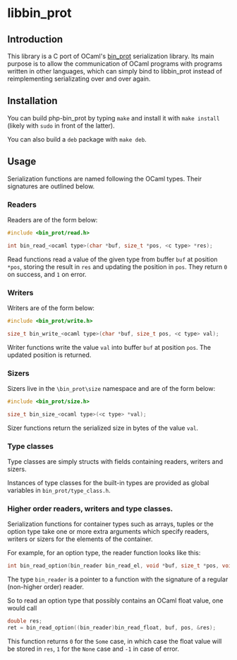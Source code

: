 # libbin\_prot

## Introduction

This library is a C port of OCaml's [bin\_prot](https://github.com/janestreet/bin_prot)
serialization library. Its main purpose is to allow the communication of OCaml
programs with programs written in other languages, which can simply bind to
libbin\_prot instead of reimplementing serializating over and over again.

## Installation

You can build php-bin\_prot by typing `make` and install it with `make install`
(likely with `sudo` in front of the latter).

You can also build a `deb` package with `make deb`.

## Usage

Serialization functions are named following the OCaml types. Their signatures
are outlined below.

### Readers

Readers are of the form below:

```c
#include <bin_prot/read.h>

int bin_read_<ocaml type>(char *buf, size_t *pos, <c type> *res);
```

Read functions read a value of the given type from buffer `buf` at position
`*pos`, storing the result in `res` and updating the position in `pos`. They
return `0` on success, and `1` on error.

### Writers

Writers are of the form below:

```c
#include <bin_prot/write.h>

size_t bin_write_<ocaml type>(char *buf, size_t pos, <c type> val);
```

Writer functions write the value `val` into buffer `buf` at position `pos`. The
updated position is returned.

### Sizers

Sizers live in the `\bin_prot\size` namespace and are of the form below:

```c
#include <bin_prot/size.h>

size_t bin_size_<ocaml type>(<c type> *val);
```

Sizer functions return the serialized size in bytes of the value `val`.

### Type classes

Type classes are simply structs with fields containing readers, writers and
sizers.

Instances of type classes for the built-in types are provided as global
variables in `bin_prot/type_class.h`.

### Higher order readers, writers and type classes.

Serialization functions for container types such as arrays, tuples or the option
type take one or more extra arguments which specify readers, writers or sizers
for the elements of the container.

For example, for an option type, the reader function looks like this:

```c
int bin_read_option(bin_reader bin_read_el, void *buf, size_t *pos, void *res);
```

The type `bin_reader` is a pointer to a function with the signature of a
regular (non-higher order) reader.

So to read an option type that possibly contains an OCaml float value, one
would call

```c
double res;
ret = bin_read_option((bin_reader)bin_read_float, buf, pos, &res);
```

This function returns `0` for the `Some` case, in which case the float value
will be stored in `res`, `1` for the `None` case and `-1` in case of error.
